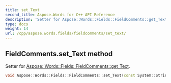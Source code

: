 ```yaml
---
title: set_Text
second_title: Aspose.Words for C++ API Reference
description: 'Setter for Aspose::Words::Fields::FieldComments::get_Text.'
type: docs
weight: 14
url: /cpp/aspose.words.fields/fieldcomments/set_text/
---
```

## FieldComments.set_Text method


Setter for [Aspose::Words::Fields::FieldComments::get_Text](../get_text/).

```cpp
void Aspose::Words::Fields::FieldComments::set_Text(const System::String &value)
```

